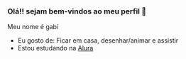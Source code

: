 ### Olá!! sejam bem-vindos ao meu perfil 👋

 Meu nome é gabi
 
- Eu gosto de: Ficar em casa, desenhar/animar e assistir
- Estou estudando na [Alura](https://cursos.alura.com.br/)
